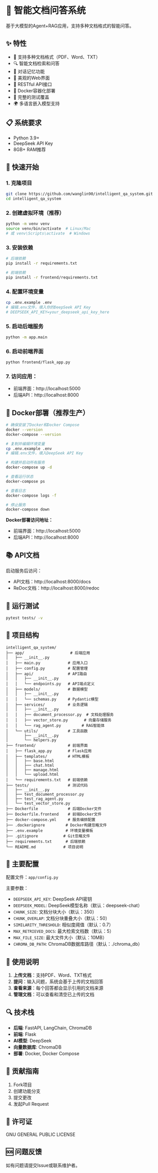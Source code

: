 # 🤖 智能文档问答系统

基于大模型的Agent+RAG应用，支持多种文档格式的智能问答。

## ✨ 特性

- 📄 支持多种文档格式（PDF、Word、TXT）
- 🔍 智能文档检索和问答
- 💬 对话记忆功能
- 🎨 美观的Web界面
- 🚀 RESTful API接口
- 🐳 Docker容器化部署
- 🧪 完整的测试覆盖
- 🌍 多语言嵌入模型支持

## 📋 系统要求

- Python 3.9+
- DeepSeek API Key
- 8GB+ RAM推荐

## 🚀 快速开始

### 1. 克隆项目
```bash
git clone https://github.com/wanglin90/intelligent_qa_system.git
cd intelligent_qa_system
```

### 2. 创建虚拟环境（推荐）
```bash
python -m venv venv
source venv/bin/activate  # Linux/Mac
# 或 venv\Scripts\activate  # Windows
```

### 3. 安装依赖
```bash
# 后端依赖
pip install -r requirements.txt

# 前端依赖
pip install -r frontend/requirements.txt
```

### 4. 配置环境变量
```bash
cp .env.example .env
# 编辑.env文件，填入你的DeepSeek API Key
# DEEPSEEK_API_KEY=your_deepseek_api_key_here
```

### 5. 启动后端服务
```bash
python -m app.main
```

### 6. 启动前端界面
```bash
python frontend/flask_app.py
```

### 7. 访问应用：
- 前端界面：http://localhost:5000
- 后端API：http://localhost:8000

## 🐳 Docker部署（推荐生产）

```bash
# 确保安装了Docker和Docker Compose
docker --version
docker-compose --version

# 复制并编辑环境变量
cp .env.example .env
# 编辑.env文件，填入DeepSeek API Key

# 构建并启动所有服务
docker-compose up -d

# 查看运行状态
docker-compose ps

# 查看日志
docker-compose logs -f

# 停止服务
docker-compose down
```

**Docker部署访问地址：**
- 前端界面：http://localhost:5000
- 后端API：http://localhost:8000

## 📚 API文档

启动服务后访问：
- API文档：http://localhost:8000/docs
- ReDoc文档：http://localhost:8000/redoc

## 🧪 运行测试

```bash
pytest tests/ -v
```

## 📁 项目结构

```
intelligent_qa_system/
├── app/                    # 后端应用
│   ├── __init__.py
│   ├── main.py            # 应用入口
│   ├── config.py          # 配置管理
│   ├── api/               # API路由
│   │   ├── __init__.py
│   │   └── endpoints.py   # API端点定义
│   ├── models/            # 数据模型
│   │   ├── __init__.py
│   │   └── schemas.py     # Pydantic模型
│   ├── services/          # 业务逻辑
│   │   ├── __init__.py
│   │   ├── document_processor.py  # 文档处理服务
│   │   ├── vector_store.py       # 向量存储服务
│   │   └── rag_agent.py         # RAG智能体
│   └── utils/             # 工具函数
│       ├── __init__.py
│       └── helpers.py
├── frontend/              # 前端界面
│   ├── flask_app.py       # Flask应用
│   ├── templates/         # HTML模板
│   │   ├── base.html
│   │   ├── chat.html
│   │   ├── manage.html
│   │   └── upload.html
│   └── requirements.txt   # 前端依赖
├── tests/                 # 测试代码
│   ├── __init__.py
│   ├── test_document_processor.py
│   ├── test_rag_agent.py
│   └── test_vector_store.py
├── Dockerfile             # 后端Docker文件
├── Dockerfile.frontend    # 前端Docker文件
├── docker-compose.yml     # 服务编排配置
├── .dockerignore         # Docker构建忽略文件
├── .env.example          # 环境变量模板
├── .gitignore           # Git忽略文件
├── requirements.txt      # 后端依赖
└── README.md            # 项目说明
```

## 🔧 主要配置

配置文件：`app/config.py`

主要参数：
- `DEEPSEEK_API_KEY`: DeepSeek API密钥
- `DEEPSEEK_MODEL`: DeepSeek模型名称（默认：deepseek-chat）
- `CHUNK_SIZE`: 文档分块大小（默认：350）
- `CHUNK_OVERLAP`: 文档分块重叠大小（默认：50）
- `SIMILARITY_THRESHOLD`: 相似度阈值（默认：0.7）
- `MAX_RETRIEVED_DOCS`: 最大检索文档数（默认：5）
- `MAX_FILE_SIZE`: 最大文件大小（默认：10MB）
- `CHROMA_DB_PATH`: ChromaDB数据库路径（默认：./chroma_db）

## 📝 使用说明

1. **上传文档**：支持PDF、Word、TXT格式
2. **提问**：输入问题，系统会基于上传的文档回答
3. **查看来源**：每个回答都会显示引用的文档来源
4. **管理文档**：可以查看和清空已上传的文档

## 🔍 技术栈

- **后端**: FastAPI, LangChain, ChromaDB
- **前端**: Flask
- **AI模型**: DeepSeek
- **向量数据库**: ChromaDB
- **部署**: Docker, Docker Compose

## 🤝 贡献指南

1. Fork项目
2. 创建功能分支
3. 提交更改
4. 发起Pull Request

## 📄 许可证

GNU GENERAL PUBLIC LICENSE

## 🆘 问题反馈

如有问题请提交Issue或联系维护者。